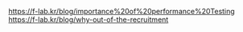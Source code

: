 <bk>https://f-lab.kr/blog/importance%20of%20performance%20Testing
<bk>https://f-lab.kr/blog/why-out-of-the-recruitment

